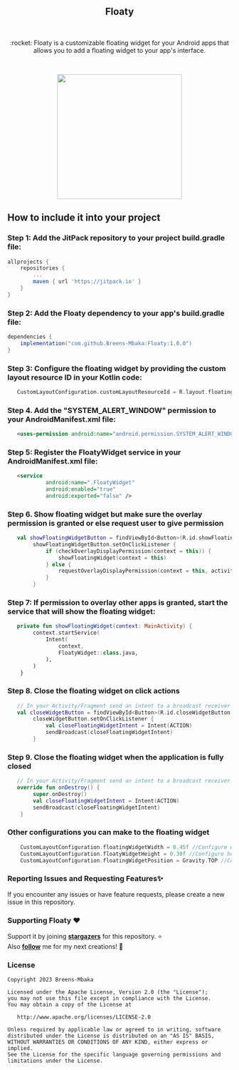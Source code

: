 <h2 align="center">Floaty</h2> </br>

<p align="center">
:rocket: Floaty is a customizable floating widget for your Android apps that allows you to add a floating widget to your app's interface.
</p> </br>

<p align="center">
<img src="https://github.com/Breens-Mbaka/Searchable-Dropdown-Menu-Jetpack-Compose/assets/72180010/6b9812ab-1381-4943-bd77-6f91756a4731" width="280"/>
</p>

## How to include it into your project

### Step 1: Add the JitPack repository to your project build.gradle file:

```gradle
allprojects {
    repositories {
        ...
        maven { url 'https://jitpack.io' }
    }
}
```

### Step 2: Add the Floaty dependency to your app's build.gradle file:

```gradle
dependencies {
    implementation("com.github.Breens-Mbaka:Floaty:1.0.0")
}
```

### Step 3: Configure the floating widget by providing the custom layout resource ID in your Kotlin code:

``` Kotlin
   CustomLayoutConfiguration.customLayoutResourceId = R.layout.floating_widget
```

### Step 4. Add the "SYSTEM_ALERT_WINDOW" permission to your AndroidManifest.xml file:

``` xml
   <uses-permission android:name="android.permission.SYSTEM_ALERT_WINDOW"/>
```

### Step 5: Register the FloatyWidget service in your AndroidManifest.xml file:

``` xml
   <service
            android:name=".FloatyWidget"
            android:enabled="true"
            android:exported="false" />
```

### Step 6. Show floating widget but make sure the overlay permission is granted or else request user to give permission

``` Kotlin
   val showFloatingWidgetButton = findViewById<Button>(R.id.showFloatingWidgetButton)
        showFloatingWidgetButton.setOnClickListener {
            if (checkOverlayDisplayPermission(context = this)) {
                showFloatingWidget(context = this)
            } else {
                requestOverlayDisplayPermission(context = this, activity = this)
            }
        }
```

### Step 7: If permission to overlay other apps is granted, start the service that will show the floating widget:

``` Kotlin
   private fun showFloatingWidget(context: MainActivity) {
        context.startService(
            Intent(
                context,
                FloatyWidget::class.java,
            ),
        )
    }
```

### Step 8. Close the floating widget on click actions

``` Kotlin
   // In your Activity/Fragment send an intent to a broadcast receiver that will close the widget
   val closeWidgetButton = findViewById<Button>(R.id.closeWidgetButton)
        closeWidgetButton.setOnClickListener {
            val closeFloatingWidgetIntent = Intent(ACTION)
            sendBroadcast(closeFloatingWidgetIntent)
        }
```

### Step 9. Close the floating widget when the application is fully closed

``` Kotlin
   // In your Activity/Fragment send an intent to a broadcast receiver that will close the widget
   override fun onDestroy() {
        super.onDestroy()
        val closeFloatingWidgetIntent = Intent(ACTION)
        sendBroadcast(closeFloatingWidgetIntent)
    }
```

### Other configurations you can make to the floating widget

``` Kotlin
    CustomLayoutConfiguration.floatingWidgetWidth = 0.45f //Configure width of the floating widget
    CustomLayoutConfiguration.floatyWidgetHeight = 0.30f //Configure height of the floating widget
    CustomLayoutConfiguration.floatingWidgetPosition = Gravity.TOP //Configure the psosition of the floating widget on the screen
```

### Reporting Issues and Requesting Features✨
If you encounter any issues or have feature requests, please create a new issue in this repository.

### Supporting Floaty :heart:
Support it by joining __[stargazers](https://github.com/Breens-Mbaka/Searchable-Dropdown-Menu-Jetpack-Compose/stargazers)__ for this repository. :star: <br>
Also __[follow](https://github.com/Breens-Mbaka)__ me for my next creations! 🤩

### License

```
Copyright 2023 Breens-Mbaka

Licensed under the Apache License, Version 2.0 (the "License");
you may not use this file except in compliance with the License.
You may obtain a copy of the License at

   http://www.apache.org/licenses/LICENSE-2.0

Unless required by applicable law or agreed to in writing, software
distributed under the License is distributed on an "AS IS" BASIS,
WITHOUT WARRANTIES OR CONDITIONS OF ANY KIND, either express or implied.
See the License for the specific language governing permissions and
limitations under the License.
